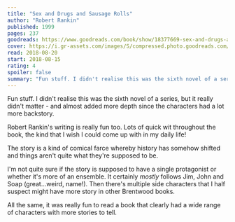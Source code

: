```yaml
---
title: "Sex and Drugs and Sausage Rolls"
author: "Robert Rankin"
published: 1999
pages: 237
goodreads: https://www.goodreads.com/book/show/18377669-sex-and-drugs-and-sausage-rolls
cover: https://i.gr-assets.com/images/S/compressed.photo.goodreads.com/books/1377580187l/18377669._SX98_.jpg
read: 2018-08-20
start: 2018-08-15
rating: 4
spoiler: false
summary: "Fun stuff. I didn't realise this was the sixth novel of a series, but it really didn't matter - and almost added more depth since the characters had a lot more backstory."
---
```


Fun stuff. I didn't realise this was the sixth novel of a series, but it really didn't matter - and almost added more depth since the characters had a lot more backstory.  
  
Robert Rankin's writing is really fun too. Lots of quick wit throughout the book, the kind that I wish I could come up with in my daily life!  
  
The story is a kind of comical farce whereby history has somehow shifted and things aren't quite what they're supposed to be.  
  
I'm not quite sure if the story is supposed to have a single protagonist or whether it's more of an ensemble. It certainly _mostly_ follows Jim, John and Soap (great…weird, name!). Then there's multiple side characters that I half suspect might have more story in other Brentwood books.  
  
All the same, it was really fun to read a book that clearly had a wide range of characters with more stories to tell.